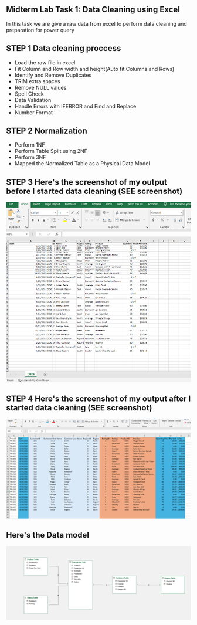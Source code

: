 ## Midterm Lab Task 1: Data Cleaning using Excel
In this task we are give a raw data from excel to perform data cleaning and preparation for power query

## STEP 1 Data cleaning proccess
- Load the raw file in excel
- Fit Column and Row width and height(Auto fit Columns and Rows)
- Identify and Remove Duplicates
- TRIM extra spaces
- Remove NULL values
- Spell Check
- Data Validation
- Handle Errors with IFERROR and Find and Replace
- Number Format

## STEP 2 Normalization
- Perform 1NF
- Perform Table Spilt using 2NF
- Perform 3NF
- Mapped the Normalized Table as a Physical Data Model

## STEP 3 Here's the screenshot of my output before I started data cleaning (SEE screenshot)
![sample Output](images/2.png)

## STEP 4 Here's the screenshot of my output after I started data cleaning (SEE screenshot)
![step 4 output](images/3.png)
## Here's the Data model
![Data model I created](images/4.png)

